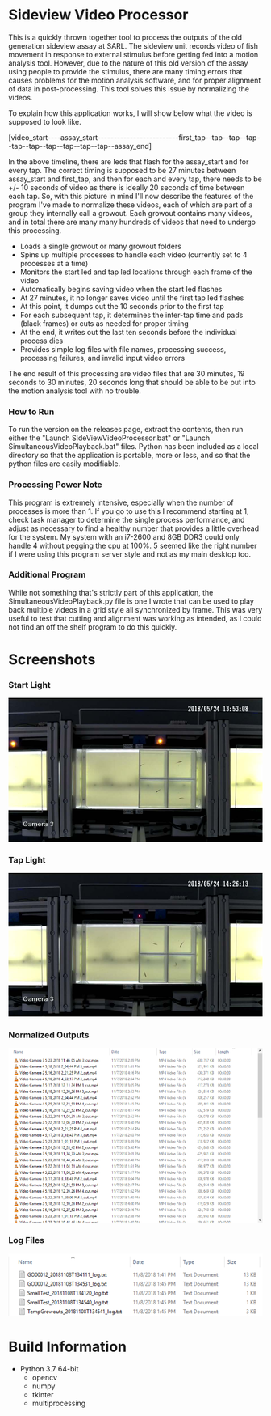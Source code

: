 # Sideview Video Processor
This is a quickly thrown together tool to process the outputs of the old generation sideview assay at SARL.
The sideview unit records video of fish movement in response to external stimulus before getting fed into a motion 
analysis tool. However, due to the nature of this old version of the assay using people to provide the stimulus, there
are many timing errors that causes problems for the motion analysis software, and for proper alignment of data in 
post-processing. This tool solves this issue by normalizing the videos.

To explain how this application works, I will show below what the video is supposed to look like.

[video_start----assay_start-------------------------first_tap--tap--tap--tap--tap--tap--tap--tap--tap--tap--assay_end]

In the above timeline, there are leds that flash for the assay_start and for every tap. The correct timing is supposed 
to be 27 minutes between assay_start and first_tap, and then for each and every tap, there needs to be +/- 10 seconds
of video as there is ideally 20 seconds of time between each tap. So, with this picture in mind I'll now describe the 
features of the program I've made to normalize these videos, each of which are part of a group they internally call a 
growout. Each growout contains many videos, and in total there are many many hundreds of videos that need to undergo 
this processing.

* Loads a single growout or many growout folders
* Spins up multiple processes to handle each video (currently set to 4 processes at a time)
* Monitors the start led and tap led locations through each frame of the video
* Automatically begins saving video when the start led flashes
* At 27 minutes, it no longer saves video until the first tap led flashes
* At this point, it dumps out the 10 seconds prior to the first tap 
* For each subsequent tap, it determines the inter-tap time and pads (black frames) or cuts as needed for proper timing
* At the end, it writes out the last ten seconds before the individual process dies
* Provides simple log files with file names, processing success, processing failures, and invalid input video errors

The end result of this processing are video files that are 30 minutes, 19 seconds to 30 minutes, 20 seconds long that 
should be able to be put into the motion analysis tool with no trouble.

### How to Run
To run the version on the releases page, extract the contents, then run either the "Launch SideViewVideoProcessor.bat"
or "Launch SimultaneousVideoPlayback.bat" files. Python has been included as a local directory so that the application
is portable, more or less, and so that the python files are easily modifiable.

### Processing Power Note
This program is extremely intensive, especially when the number of processes is more than 1. If you go to use this I 
recommend starting at 1, check task manager to determine the single process performance, and adjust as necessary to 
find a healthy number that provides a little overhead for the system. My system with an i7-2600 and 8GB DDR3 could only 
handle 4 without pegging the cpu at 100%. 5 seemed like the right number if I were using this program server style and 
not as my main desktop too.

### Additional Program
While not something that's strictly part of this application, the SimultaneousVideoPlayback.py file is one I wrote that 
can be used to play back multiple videos in a grid style all synchronized by frame. This was very useful to test that 
cutting and alignment was working as intended, as I could not find an off the shelf program to do this quickly.

# Screenshots
### Start Light
<img src="_screenshots_/start_light.jpg" title="start_light"> 

### Tap Light
<img src="_screenshots_/tap_light.jpg" title="tap_light">

### Normalized Outputs
<img src="_screenshots_/outputs_example.png" title="outputs">  

### Log Files
<img src="_screenshots_/log_files.png" title="log_files">

# Build Information
* Python 3.7 64-bit
    * opencv
    * numpy
    * tkinter
    * multiprocessing